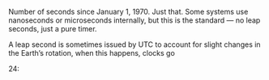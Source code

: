 Number of seconds since January 1, 1970. Just that. Some systems use nanoseconds or microseconds internally, but this is the standard — no leap seconds, just a pure timer.

A leap second is sometimes issued by UTC to account for slight changes in the Earth’s rotation, when this happens, clocks go

24: